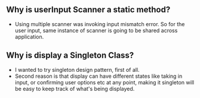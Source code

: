 ## Why is userInput Scanner a static method?
- Using multiple scanner was invoking input mismatch error. So for the user input, same instance of scanner is going to be shared across application.

## Why is display a Singleton Class?
- I wanted to try singleton design pattern, first of all.
- Second reason is that display can have different states like taking in input, or confirming user options etc at any point, making it singleton will be easy to keep track of what's being displayed.